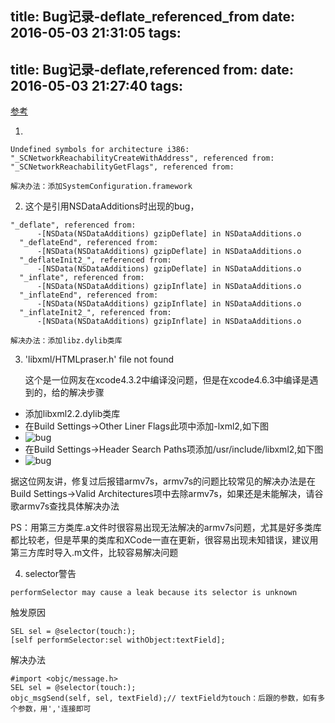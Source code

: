 title: Bug记录-deflate_referenced_from
date: 2016-05-03 21:31:05
tags:
---

title: Bug记录-deflate,referenced from:
date: 2016-05-03 21:27:40
tags:
---

[参考](http://my.oschina.net/joanfen/blog/150271)

1. 
```
Undefined symbols for architecture i386:
"_SCNetworkReachabilityCreateWithAddress", referenced from:
"_SCNetworkReachabilityGetFlags", referenced from:
```

    解决办法：添加SystemConfiguration.framework

<!-- more -->
2. 这个是引用NSDataAdditions时出现的bug，
```
"_deflate", referenced from:
      -[NSData(NSDataAdditions) gzipDeflate] in NSDataAdditions.o
  "_deflateEnd", referenced from:
      -[NSData(NSDataAdditions) gzipDeflate] in NSDataAdditions.o
  "_deflateInit2_", referenced from:
      -[NSData(NSDataAdditions) gzipDeflate] in NSDataAdditions.o
  "_inflate", referenced from:
      -[NSData(NSDataAdditions) gzipInflate] in NSDataAdditions.o
  "_inflateEnd", referenced from:
      -[NSData(NSDataAdditions) gzipInflate] in NSDataAdditions.o
  "_inflateInit2_", referenced from:
      -[NSData(NSDataAdditions) gzipInflate] in NSDataAdditions.o
```

    解决办法：添加libz.dylib类库


3. 'libxml/HTMLpraser.h' file not found

    这个是一位网友在xcode4.3.2中编译没问题，但是在xcode4.6.3中编译是遇到的，给的解决步骤

* 添加libxml2.2.dylib类库
* 在Build Settings->Other Liner Flags此项中添加-lxml2,如下图
* ![bug](http://7xrirn.com1.z0.glb.clouddn.com/Bug1.jpg)
* 在Build Settings->Header Search Paths项添加/usr/include/libxml2,如下图
* ![bug](http://7xrirn.com1.z0.glb.clouddn.com/Bug2.jpg)

据这位网友讲，修复过后报错armv7s，armv7s的问题比较常见的解决办法是在Build Settings->Valid Architectures项中去除armv7s，如果还是未能解决，请谷歌armv7s查找具体解决办法

PS：用第三方类库.a文件时很容易出现无法解决的armv7s问题，尤其是好多类库都比较老，但是苹果的类库和XCode一直在更新，很容易出现未知错误，建议用第三方库时导入.m文件，比较容易解决问题


4. selector警告
```
performSelector may cause a leak because its selector is unknown
```
触发原因
```
SEL sel = @selector(touch:);
[self performSelector:sel withObject:textField];
```
解决办法
```
#import <objc/message.h>
SEL sel = @selector(touch:);
objc_msgSend(self, sel, textField);// textField为touch：后跟的参数，如有多个参数，用','连接即可
```









